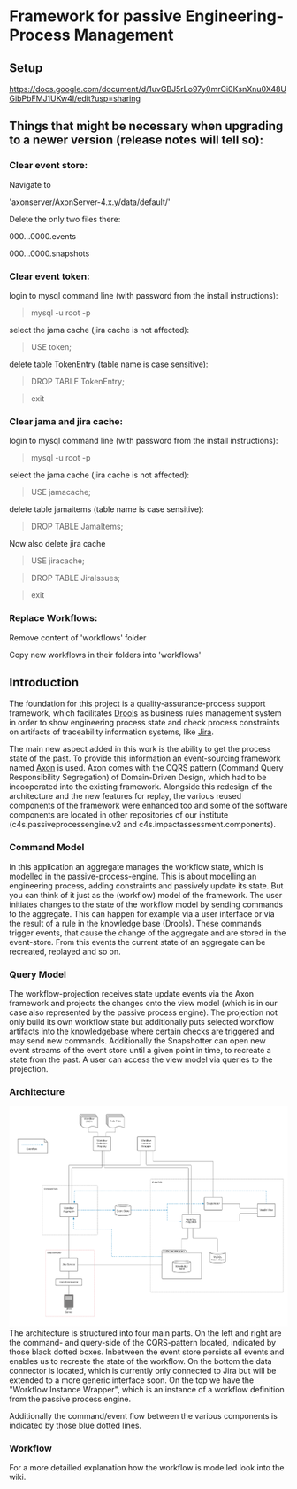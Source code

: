 # Framework for passive Engineering-Process Management

## Setup
https://docs.google.com/document/d/1uvGBJ5rLo97y0mrCi0KsnXnu0X48UGibPbFMJ1UKw4I/edit?usp=sharing

## Things that might be necessary when upgrading to a newer version (release notes will tell so):
### Clear event store:
Navigate to 

'axonserver/AxonServer-4.x.y/data/default/'

Delete the only two files there:

000…0000.events

000…0000.snapshots

### Clear event token:
login to mysql command line (with password from the install instructions):

> mysql -u root -p 
 
select the jama cache (jira cache is not affected): 

> USE token;

delete table TokenEntry (table name is case sensitive): 

> DROP TABLE TokenEntry; 

> exit 

### Clear jama and jira cache:
login to mysql command line (with password from the install instructions): 

> mysql -u root -p 

select the jama cache (jira cache is not affected): 

> USE jamacache; 

delete table jamaitems (table name is case sensitive): 

> DROP TABLE JamaItems; 

Now also delete jira cache

> USE jiracache;
 
> DROP TABLE JiraIssues;

> exit 

### Replace Workflows:
Remove content of 'workflows' folder

Copy new workflows in their folders into 'workflows'

## Introduction
The foundation for this project is a quality-assurance-process support framework, which facilitates [Drools](https://www.drools.org/) as business rules management system in order to show engineering process state and check process constraints on artifacts of traceability information systems, like [Jira](https://www.atlassian.com/de/software/jira).

The main new aspect added in this work is the ability to get the process state of the past.
To provide this information an event-sourcing framework named [Axon](https://axoniq.io/) is used.
Axon comes with the CQRS pattern (Command Query Responsibility Segregation) of Domain-Driven Design, which had to be incooperated into the existing framework.
Alongside this redesign of the architecture and the new features for replay, the various reused components of the framework were enhanced too and some of the software components are located in other repositories of our institute (c4s.passiveprocessengine.v2 and c4s.impactassessment.components).

### Command Model
In this application an aggregate manages the workflow state, which is modelled in the passive-process-engine. This is about modelling an engineering process, adding constraints and passively update its state. But you can think of it just as the (workflow) model of the framework.
The user initiates changes to the state of the workflow model by sending commands to the aggregate. This can happen for example via a user interface or via the result of a rule in the knowledge base (Drools). These commands trigger events, that cause the change of the aggregate and are stored in the event-store. From this events the current state of an aggregate can be recreated, replayed and so on.

### Query Model
The workflow-projection receives state update events via the Axon framework and projects the changes onto the view model (which is in our case also represented by the passive process engine). The projection not only build its own workflow state but additionally puts selected workflow artifacts into the knowledgebase where certain checks are triggered and may send new commands. Additionally the Snapshotter can open new event streams of the event store until a given point in time, to recreate a state from the past.
A user can access the view model via queries to the projection.

### Architecture
![](doc/architecture.PNG)
The architecture is structured into four main parts. On the left and right are the command- and query-side of the CQRS-pattern located, indicated by those black dotted boxes. Inbetween the event store persists all events and enables us to recreate the state of the workflow. On the bottom the data connector is located, which is currently only connected to Jira but will be extended to a more generic interface soon. On the top we have the "Workflow Instance Wrapper", which is an instance of a workflow definition from the passive process engine.

Additionally the command/event flow between the various components is indicated by those blue dotted lines.

### Workflow
For a more detailled explanation how the workflow is modelled look into the wiki.
